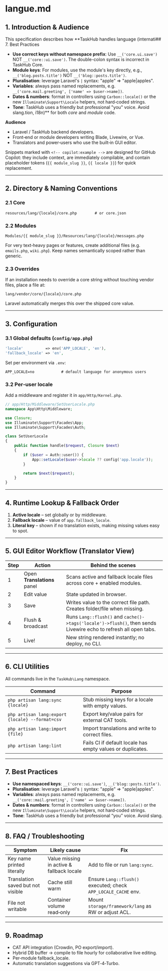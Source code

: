 # langue.md

## 1. Introduction & Audience
This specification describes how **TaskHub handles language (internati## 7. Best Practices

* **Use correct keys without namespace prefix**: Use `__('core.ui.save')` NOT `__('core::ui.save')`. The double-colon syntax is incorrect in TaskHub Core.
* **Module keys**: For modules, use the module's key directly, e.g., `__('blog.posts.title')` NOT `__('blog::posts.title')`.  
* **Pluralisation**: leverage Laravel's `|` syntax: "apple" => "apple|apples".  
* **Variables**: always pass named replacements, e.g. `__('core.mail.greeting', ['name' => $user->name])`.  
* **Dates & numbers**: format in controllers using `Carbon::locale()` or the new `Illuminate\Support\Locale` helpers, not hard‑coded strings.  
* **Tone**: TaskHub uses a friendly but professional "you" voice. Avoid slang.tion, i18n)** for both *core* and *module* code.

**Audience**  
* Laravel / TaskHub backend developers.  
* Front‑end or module developers writing Blade, Livewire, or Vue.  
* Translators and power‑users who use the built‑in GUI editor.

Snippets marked with `<!-- copilot:example -->` are designed for GitHub Copilot: they include context, are immediately compilable, and contain placeholder tokens (`{{ module_slug }}`, `{{ locale }}`) for quick replacement.

---

## 2. Directory & Naming Conventions

### 2.1 Core
```
resources/lang/{locale}/core.php        # or core.json
```

### 2.2 Modules
```
Modules/{{ module_slug }}/Resources/lang/{locale}/messages.php
```

For very text‑heavy pages or features, create additional files (e.g. `emails.php`, `wiki.php`). Keep names semantically scoped rather than generic.

### 2.3 Overrides
If an installation needs to override a core string without touching vendor files, place a file at:

```
lang/vendor/core/{locale}/core.php
```

Laravel automatically merges this over the shipped core value.

---

## 3. Configuration

### 3.1 Global defaults (`config/app.php`)
```php
'locale'          => env('APP_LOCALE', 'en'),
'fallback_locale' => 'en',
```

Set per environment via `.env`:

```
APP_LOCALE=no            # default language for anonymous users
```

### 3.2 Per‑user locale  
Add a middleware and register it in `app/Http/Kernel.php`.

<!-- copilot:example -->
```php
// app/Http/Middleware/SetUserLocale.php
namespace App\Http\Middleware;

use Closure;
use Illuminate\Support\Facades\App;
use Illuminate\Support\Facades\Auth;

class SetUserLocale
{
    public function handle($request, Closure $next)
    {
        if ($user = Auth::user()) {
            App::setLocale($user->locale ?? config('app.locale'));
        }

        return $next($request);
    }
}
```

---

## 4. Runtime Lookup & Fallback Order

1. **Active locale** – set globally or by middleware.  
2. **Fallback locale** – value of `app.fallback_locale`.  
3. **Literal key** – shown if no translation exists, making missing values easy to spot.

---

## 5. GUI Editor Workflow (Translator View)

| Step | Action | Behind the scenes |
|------|--------|-------------------|
| 1 | Open **Translations** panel | Scans active and fallback locale files across core + enabled modules. |
| 2 | Edit value | State updated in browser. |
| 3 | Save | Writes value to the correct file path. Creates folder/file when missing. |
| 4 | Flush & broadcast | Runs `Lang::flush()` and `cache()->tags('locale')->flush()`, then sends Livewire echo to refresh all open tabs. |
| 5 | Live! | New string rendered instantly; no deploy, no CLI. |

---

## 6. CLI Utilities

All commands live in the `TaskHub\Lang` namespace.

| Command | Purpose |
|---------|---------|
| `php artisan lang:sync {locale}` | Stub missing keys for a locale with empty values. |
| `php artisan lang:export {locale} --format=csv` | Export key/value pairs for external CAT tools. |
| `php artisan lang:import {file}` | Import translations and write to correct files. |
| `php artisan lang:lint` | Fails CI if default locale has empty values or duplicates. |

---

## 7. Best Practices

* **Use namespaced keys**: `__('core::ui.save')`, `__('blog::posts.title')`.  
* **Pluralisation**: leverage Laravel's `|` syntax: "apple" => "apple|apples".  
* **Variables**: always pass named replacements, e.g. `__('core::mail.greeting', ['name' => $user->name])`.  
* **Dates & numbers**: format in controllers using `Carbon::locale()` or the new `Illuminate\Support\Locale` helpers, not hard‑coded strings.  
* **Tone**: TaskHub uses a friendly but professional “you” voice. Avoid slang.

---

## 8. FAQ / Troubleshooting

| Symptom | Likely cause | Fix |
|---------|--------------|-----|
| Key name printed literally | Value missing in active & fallback locale | Add to file or run `lang:sync`. |
| Translation saved but not visible | Cache still warm | Ensure `Lang::flush()` executed; check `APP_LOCALE_CACHE` env. |
| File not writable | Container volume read‑only | Mount `storage/framework/lang` as RW or adjust ACL. |

---

## 9. Roadmap

* CAT API integration (Crowdin, PO export/import).  
* Hybrid DB buffer → compile to file hourly for collaborative live editing.  
* Per‑module fallback_locale.  
* Automatic translation suggestions via GPT‑4‑Turbo.
